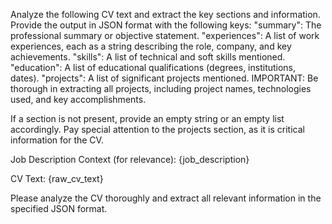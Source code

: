 Analyze the following CV text and extract the key sections and information.
Provide the output in JSON format with the following keys:
"summary": The professional summary or objective statement.
"experiences": A list of work experiences, each as a string describing the role, company, and key achievements.
"skills": A list of technical and soft skills mentioned.
"education": A list of educational qualifications (degrees, institutions, dates).
"projects": A list of significant projects mentioned. IMPORTANT: Be thorough in extracting all projects, including project names, technologies used, and key accomplishments.

If a section is not present, provide an empty string or an empty list accordingly.
Pay special attention to the projects section, as it is critical information for the CV.

Job Description Context (for relevance):
{job_description}

CV Text:
{raw_cv_text}

Please analyze the CV thoroughly and extract all relevant information in the specified JSON format.